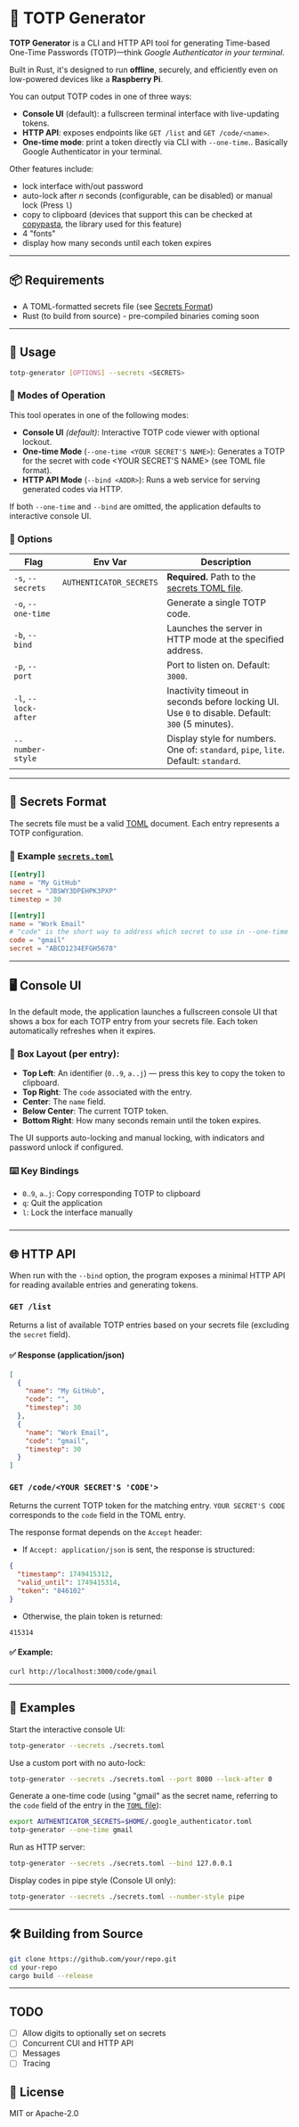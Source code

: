 # 🔐 TOTP Generator

**TOTP Generator** is a CLI and HTTP API tool for generating Time-based One-Time Passwords (TOTP)—think *Google Authenticator in your terminal*.

Built in Rust, it's designed to run **offline**, securely, and efficiently even on low-powered devices like a **Raspberry Pi**.

You can output TOTP codes in one of three ways:

* **Console UI** (default): a fullscreen terminal interface with live-updating tokens.
* **HTTP API**: exposes endpoints like `GET /list` and `GET /code/<name>`.
* **One-time mode**: print a token directly via CLI with `--one-time`.. Basically Google Authenticator in your terminal.

Other features include:

* lock interface with/out password
* auto-lock after *n* seconds (configurable, can be disabled) or manual lock (Press `l`)
* copy to clipboard (devices that support this can be checked at [copypasta](https://github.com/alacritty/copypasta), the library used for this feature)
* 4 "fonts"
* display how many seconds until each token expires

---

## 📦 Requirements

* A TOML-formatted secrets file (see [Secrets Format](#secrets-format))
* Rust (to build from source) - pre-compiled binaries coming soon

---

## 🚀 Usage

```sh
totp-generator [OPTIONS] --secrets <SECRETS>
```

### 🧭 Modes of Operation

This tool operates in one of the following modes:

* **Console UI** *(default)*: Interactive TOTP code viewer with optional lockout.
* **One-time Mode** (`--one-time <YOUR SECRET'S NAME>`): Generates a TOTP for the secret with code \<YOUR SECRET'S NAME> (see TOML file format).
* **HTTP API Mode** (`--bind <ADDR>`): Runs a web service for serving generated codes via HTTP.

If both `--one-time` and `--bind` are omitted, the application defaults to interactive console UI.

### 🔧 Options

| Flag                 | Env Var                 | Description                                                                                      |
| -------------------- | ----------------------- | ------------------------------------------------------------------------------------------------ |
| `-s`, `--secrets`    | `AUTHENTICATOR_SECRETS` | **Required.** Path to the [secrets TOML file](#secrets-format).                                  |
| `-o`, `--one-time`   |                         | Generate a single TOTP code.                                                                     |
| `-b`, `--bind`       |                         | Launches the server in HTTP mode at the specified address.                                       |
| `-p`, `--port`       |                         | Port to listen on. Default: `3000`.                                                              |
| `-l`, `--lock-after` |                         | Inactivity timeout in seconds before locking UI. Use `0` to disable. Default: `300` (5 minutes). |
| `--number-style`     |                         | Display style for numbers. One of: `standard`, `pipe`, `lite`. Default: `standard`.              |

---

## 📁 Secrets Format

The secrets file must be a valid [TOML](https://toml.io/en/) document. Each entry represents a TOTP configuration.

### 📝 Example [`secrets.toml`](#secrets-format)

```toml
[[entry]]
name = "My GitHub"
secret = "JBSWY3DPEHPK3PXP"
timestep = 30

[[entry]]
name = "Work Email"
# "code" is the short way to address which secret to use in --one-time and HTTP modes
code = "gmail"
secret = "ABCD1234EFGH5678"
```

---

## 🖥 Console UI

In the default mode, the application launches a fullscreen console UI that shows a box for each TOTP entry from your secrets file. Each token automatically refreshes when it expires.

### 🔲 Box Layout (per entry):

* **Top Left**: An identifier (`0..9`, `a..j`) — press this key to copy the token to clipboard.
* **Top Right**: The `code` associated with the entry.
* **Center**: The `name` field.
* **Below Center**: The current TOTP token.
* **Bottom Right**: How many seconds remain until the token expires.

The UI supports auto-locking and manual locking, with indicators and password unlock if configured.

### ⌨️ Key Bindings

* `0`..`9`, `a`..`j`: Copy corresponding TOTP to clipboard
* `q`: Quit the application
* `l`: Lock the interface manually

###

---

## 🌐 HTTP API

When run with the `--bind` option, the program exposes a minimal HTTP API for reading available entries and generating tokens.

### `GET /list`

Returns a list of available TOTP entries based on your secrets file (excluding the `secret` field).

#### ✅ Response (application/json)

```json
[
  {
    "name": "My GitHub",
    "code": "",
    "timestep": 30
  },
  {
    "name": "Work Email",
    "code": "gmail",
    "timestep": 30
  }
]
```

### `GET /code/<YOUR SECRET'S 'CODE'>`

Returns the current TOTP token for the matching entry. `YOUR SECRET'S CODE` corresponds to the `code` field in the TOML entry.

The response format depends on the `Accept` header:

* If `Accept: application/json` is sent, the response is structured:

```json
{
  "timestamp": 1749415312,
  "valid_until": 1749415314,
  "token": "846102"
}
```

* Otherwise, the plain token is returned:

```
415314
```

#### ✅ Example:

```sh
curl http://localhost:3000/code/gmail
```

---

## 📌 Examples

Start the interactive console UI:

```sh
totp-generator --secrets ./secrets.toml
```

Use a custom port with no auto-lock:

```sh
totp-generator --secrets ./secrets.toml --port 8080 --lock-after 0
```

Generate a one-time code (using "gmail" as the secret name, referring to the `code` field of the entry in the [`TOML`](#secrets-format)[ file](#secrets-format)):

```sh
export AUTHENTICATOR_SECRETS=$HOME/.google_authenticator.toml
totp-generator --one-time gmail
```

Run as HTTP server:

```sh
totp-generator --secrets ./secrets.toml --bind 127.0.0.1
```

Display codes in pipe style (Console UI only):

```sh
totp-generator --secrets ./secrets.toml --number-style pipe
```

---

## 🛠 Building from Source

```sh
git clone https://github.com/your/repo.git
cd your-repo
cargo build --release
```

---

## TODO

- [ ] Allow digits to optionally set on secrets
- [ ] Concurrent CUI and HTTP API
- [ ] Messages
- [ ] Tracing

## 📃 License

MIT or Apache-2.0

